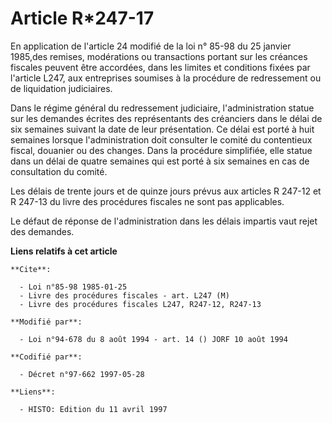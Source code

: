 # Article R*247-17

En application de l'article 24 modifié de la loi n° 85-98 du 25 janvier 1985,des remises, modérations ou transactions portant
sur les créances fiscales peuvent être accordées, dans les limites et conditions fixées par l'article L247, aux entreprises
soumises à la procédure de redressement ou de liquidation judiciaires.

Dans le régime général du redressement judiciaire, l'administration statue sur les demandes écrites des représentants des
créanciers dans le délai de six semaines suivant la date de leur présentation. Ce délai est porté à huit semaines lorsque
l'administration doit consulter le comité du contentieux fiscal, douanier ou des changes. Dans la procédure simplifiée, elle
statue dans un délai de quatre semaines qui est porté à six semaines en cas de consultation du comité.

Les délais de trente jours et de quinze jours prévus aux articles R 247-12 et R 247-13 du livre des procédures fiscales ne
sont pas applicables.

Le défaut de réponse de l'administration dans les délais impartis vaut rejet des demandes.

**Liens relatifs à cet article**

	**Cite**:

	  - Loi n°85-98 1985-01-25
	  - Livre des procédures fiscales - art. L247 (M)
	  - Livre des procédures fiscales L247, R247-12, R247-13

	**Modifié par**:

	  - Loi n°94-678 du 8 août 1994 - art. 14 () JORF 10 août 1994

	**Codifié par**:

	  - Décret n°97-662 1997-05-28

	**Liens**:

	  - HISTO: Edition du 11 avril 1997

